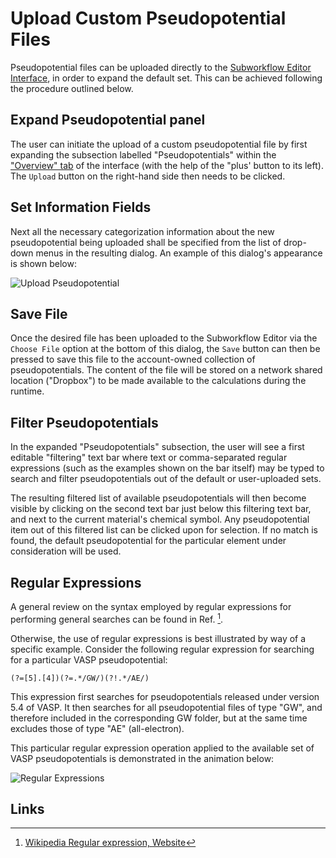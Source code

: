 # Upload Custom Pseudopotential Files

Pseudopotential files can be uploaded directly to the [Subworkflow Editor Interface](../../workflow-designer/subworkflow-editor/overview.md), in order to expand the default set. This can be achieved following the procedure outlined below.

## Expand Pseudopotential panel

The user can initiate the upload of a custom pseudopotential file by first expanding the subsection labelled "Pseudopotentials" within the ["Overview" tab](../../workflow-designer/subworkflow-editor/overview-tab.md) of the interface (with the help of the "plus' button <i class="zmdi zmdi-plus zmdi-hc-border"></i> to its left). The `Upload` button  <i class="zmdi zmdi-upload zmdi-hc-border"></i> on the right-hand side then needs to be clicked. 

## Set Information Fields

Next all the necessary categorization information about the new pseudopotential being uploaded shall be specified from the list of drop-down menus in the resulting dialog. An example of this dialog's appearance is shown below:

![Upload Pseudopotential](../../images/methods/pp-upload.png "Upload Pseudopotential")
 
## Save File
 
Once the desired file has been uploaded to the Subworkflow Editor via the `Choose File` option at the bottom of this dialog, the `Save` button can then be pressed to save this file to the account-owned collection of pseudopotentials. The content of the file will be stored on a network shared location ("Dropbox") to be made available to the calculations during the runtime.

## Filter Pseudopotentials

In the expanded "Pseudopotentials" subsection, the user will see a first editable "filtering" text bar where text or comma-separated regular expressions (such as the examples shown on the bar itself) may be typed to search and filter pseudopotentials out of the default or user-uploaded sets.

The resulting filtered list of available pseudopotentials will then become visible by clicking on the second text bar just below this filtering text bar, and next to the current material's chemical symbol. Any pseudopotential item out of this filtered list can be clicked upon for selection. If no match is found, the default pseudopotential for the particular element under consideration will be used.

## Regular Expressions

A general review on the syntax employed by regular expressions for performing general searches can be found in Ref. [^1].

Otherwise, the use of regular expressions is best illustrated by way of a specific example. Consider the following regular expression for searching for a particular VASP pseudopotential:

```regexp
(?=[5].[4])(?=.*/GW/)(?!.*/AE/)
```

This expression first searches for pseudopotentials released under version 5.4 of VASP. It then searches for all pseudopotential files of type "GW", and therefore included in the corresponding GW folder, but at the same time excludes those of type "AE" (all-electron). 

This particular regular expression operation applied to the available set of VASP pseudopotentials is demonstrated in the animation below:

![Regular Expressions](../../images/methods/regular-expression.gif "Regular Expressions")
 
## Links

[^1]: [Wikipedia Regular expression, Website](https://en.wikipedia.org/wiki/Regular_expression)
